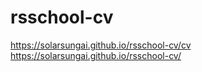 # rsschool-cv
https://solarsungai.github.io/rsschool-cv/cv
https://solarsungai.github.io/rsschool-cv/
